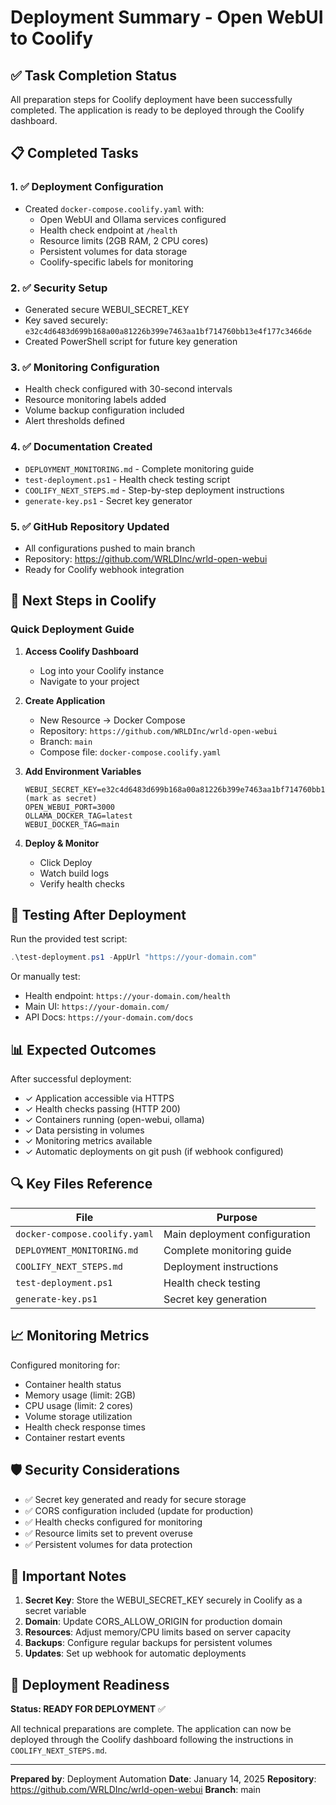 # Deployment Summary - Open WebUI to Coolify

## ✅ Task Completion Status

All preparation steps for Coolify deployment have been successfully completed. The application is ready to be deployed through the Coolify dashboard.

## 📋 Completed Tasks

### 1. ✅ Deployment Configuration
- Created `docker-compose.coolify.yaml` with:
  - Open WebUI and Ollama services configured
  - Health check endpoint at `/health`
  - Resource limits (2GB RAM, 2 CPU cores)
  - Persistent volumes for data storage
  - Coolify-specific labels for monitoring

### 2. ✅ Security Setup
- Generated secure WEBUI_SECRET_KEY
- Key saved securely: `e32c4d6483d699b168a00a81226b399e7463aa1bf714760bb13e4f177c3466de`
- Created PowerShell script for future key generation

### 3. ✅ Monitoring Configuration
- Health check configured with 30-second intervals
- Resource monitoring labels added
- Volume backup configuration included
- Alert thresholds defined

### 4. ✅ Documentation Created
- `DEPLOYMENT_MONITORING.md` - Complete monitoring guide
- `test-deployment.ps1` - Health check testing script
- `COOLIFY_NEXT_STEPS.md` - Step-by-step deployment instructions
- `generate-key.ps1` - Secret key generator

### 5. ✅ GitHub Repository Updated
- All configurations pushed to main branch
- Repository: https://github.com/WRLDInc/wrld-open-webui
- Ready for Coolify webhook integration

## 🚀 Next Steps in Coolify

### Quick Deployment Guide

1. **Access Coolify Dashboard**
   - Log into your Coolify instance
   - Navigate to your project

2. **Create Application**
   - New Resource → Docker Compose
   - Repository: `https://github.com/WRLDInc/wrld-open-webui`
   - Branch: `main`
   - Compose file: `docker-compose.coolify.yaml`

3. **Add Environment Variables**
   ```
   WEBUI_SECRET_KEY=e32c4d6483d699b168a00a81226b399e7463aa1bf714760bb13e4f177c3466de (mark as secret)
   OPEN_WEBUI_PORT=3000
   OLLAMA_DOCKER_TAG=latest
   WEBUI_DOCKER_TAG=main
   ```

4. **Deploy & Monitor**
   - Click Deploy
   - Watch build logs
   - Verify health checks

## 🧪 Testing After Deployment

Run the provided test script:
```powershell
.\test-deployment.ps1 -AppUrl "https://your-domain.com"
```

Or manually test:
- Health endpoint: `https://your-domain.com/health`
- Main UI: `https://your-domain.com/`
- API Docs: `https://your-domain.com/docs`

## 📊 Expected Outcomes

After successful deployment:
- ✓ Application accessible via HTTPS
- ✓ Health checks passing (HTTP 200)
- ✓ Containers running (open-webui, ollama)
- ✓ Data persisting in volumes
- ✓ Monitoring metrics available
- ✓ Automatic deployments on git push (if webhook configured)

## 🔍 Key Files Reference

| File | Purpose |
|------|---------|
| `docker-compose.coolify.yaml` | Main deployment configuration |
| `DEPLOYMENT_MONITORING.md` | Complete monitoring guide |
| `COOLIFY_NEXT_STEPS.md` | Deployment instructions |
| `test-deployment.ps1` | Health check testing |
| `generate-key.ps1` | Secret key generation |

## 📈 Monitoring Metrics

Configured monitoring for:
- Container health status
- Memory usage (limit: 2GB)
- CPU usage (limit: 2 cores)
- Volume storage utilization
- Health check response times
- Container restart events

## 🛡️ Security Considerations

- ✅ Secret key generated and ready for secure storage
- ✅ CORS configuration included (update for production)
- ✅ Health checks configured for monitoring
- ✅ Resource limits set to prevent overuse
- ✅ Persistent volumes for data protection

## 📝 Important Notes

1. **Secret Key**: Store the WEBUI_SECRET_KEY securely in Coolify as a secret variable
2. **Domain**: Update CORS_ALLOW_ORIGIN for production domain
3. **Resources**: Adjust memory/CPU limits based on server capacity
4. **Backups**: Configure regular backups for persistent volumes
5. **Updates**: Set up webhook for automatic deployments

## 🎯 Deployment Readiness

**Status: READY FOR DEPLOYMENT** ✅

All technical preparations are complete. The application can now be deployed through the Coolify dashboard following the instructions in `COOLIFY_NEXT_STEPS.md`.

---

**Prepared by**: Deployment Automation
**Date**: January 14, 2025
**Repository**: https://github.com/WRLDInc/wrld-open-webui
**Branch**: main
